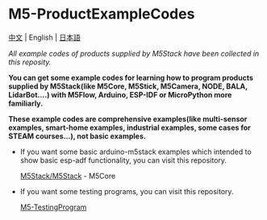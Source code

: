 # M5-ProductExampleCodes

[中文](README_zh_CN.md) | English | [日本語](README_ja.md)

*All example codes of products supplied by M5Stack have been collected in this reposity.*

**You can get some example codes for learning how to program products supplied by M5Stack(like M5Core, M5Stick, M5Camera, NODE, BALA, LidarBot....) with M5Flow, Arduino, ESP-IDF or MicroPython more familiarly.**

**These example codes are comprehensive examples(like multi-sensor examples, smart-home examples, industrial examples, some cases for STEAM courses...), not basic examples.**

* If you want some basic arduino-m5stack examples which intended to show basic esp-adf functionality, you can visit this repository.

  [M5Stack/M5Stack](https://github.com/m5stack/M5Stack/tree/master/examples) - M5Core

* If you want some testing programs, you can visit this repository.

  [M5-TestingProgram](https://github.com/m5stack/M5-TestingProgram)
